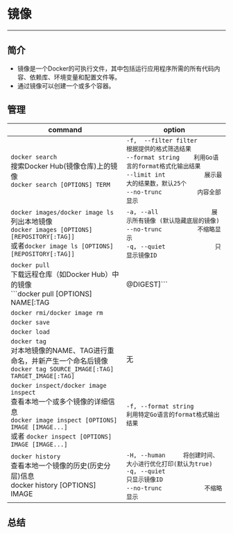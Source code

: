 # 镜像
---
## 简介
- 镜像是一个Docker的可执行文件，其中包括运行应用程序所需的所有代码内容、依赖库、环境变量和配置文件等。
- 通过镜像可以创建一个或多个容器。

## 管理


|command|option|
|-|-|
|`docker search`<br>搜索Docker Hub(镜像仓库)上的镜像<br>`docker search [OPTIONS] TERM`|`-f,  --filter filter   	根据提供的格式筛选结果`<br>`--format string   	利用Go语言的format格式化输出结果`<br>`--limit int       	展示最大的结果数，默认25个`<br>`--no-trunc        	内容全部显示`<br>|
|`docker images/docker image ls`<br>列出本地镜像<br>`docker images [OPTIONS] [REPOSITORY[:TAG]]`<br>或者`docker image ls [OPTIONS] [REPOSITORY[:TAG]]`|`-a, --all             	展示所有镜像 (默认隐藏底层的镜像)`<br>`--no-trunc        	不缩略显示`<br>`-q, --quiet           	只显示镜像ID`|
|`docker pull`<br>下载远程仓库（如Docker Hub）中的镜像<br>```docker pull [OPTIONS] NAME[:TAG|@DIGEST]```|`-a, --all-tags               	下载所有符合给定tag的镜像`|
|`docker rmi/docker image rm`||
|`docker save`||
|`docker load`||
|`docker tag`<br>对本地镜像的NAME、TAG进行重命名，并新产生一个命名后镜像<br>`docker tag SOURCE_IMAGE[:TAG] TARGET_IMAGE[:TAG]`|无|
|`docker inspect/docker image inspect`<br>查看本地一个或多个镜像的详细信息<br>`docker image inspect [OPTIONS] IMAGE [IMAGE...]`<br>或者 `docker inspect [OPTIONS] IMAGE [IMAGE...]`|`-f, --format string          利用特定Go语言的format格式输出结果`|
|`docker history`<br>查看本地一个镜像的历史(历史分层)信息<br>docker history [OPTIONS] IMAGE|`-H, --human		将创建时间、大小进行优化打印(默认为true)` <br>`-q, --quiet           	只显示镜像ID` <br>`--no-trunc        	不缩略显示`|










## 总结

